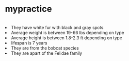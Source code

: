 # mypractice
<html>
  <head>
  	<title>Lynx</title>
  </head>
  <body>
  	<div>
  	   <br>
  		<li>They have white fur with black and gray spots</li>
  		<li>Average weight is between 19-66 lbs depending on type</li>
  		<li>Average height is between 1.8-2.3 ft depending on type</li>
  		<li>lifespan is 7 years</li>
  		<li>They are from the bobcat species</li>
  		<li>They are apart of the Felidae family</li>
  	    </br>
  	</div>
  </body>
</html>

